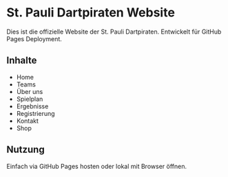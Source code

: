 # St. Pauli Dartpiraten Website

Dies ist die offizielle Website der St. Pauli Dartpiraten. Entwickelt für GitHub Pages Deployment.

## Inhalte
- Home
- Teams
- Über uns
- Spielplan
- Ergebnisse
- Registrierung
- Kontakt
- Shop

## Nutzung
Einfach via GitHub Pages hosten oder lokal mit Browser öffnen.